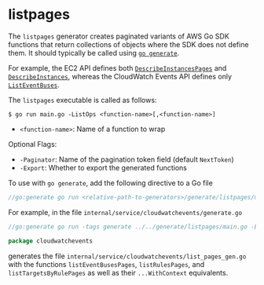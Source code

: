 # listpages

The `listpages` generator creates paginated variants of AWS Go SDK functions that return collections of objects where the SDK does not define them. It should typically be called using [`go generate`](https://golang.org/cmd/go/#hdr-Generate_Go_files_by_processing_source).

For example, the EC2 API defines both [`DescribeInstancesPages`](https://docs.aws.amazon.com/sdk-for-go/api/service/ec2/#EC2.DescribeInstancesPages) and  [`DescribeInstances`](https://docs.aws.amazon.com/sdk-for-go/api/service/ec2/#EC2.DescribeInstances), whereas the CloudWatch Events API defines only [`ListEventBuses`](https://docs.aws.amazon.com/sdk-for-go/api/service/cloudwatchevents/#CloudWatchEvents.ListEventBuses).

The `listpages` executable is called as follows:

```console
$ go run main.go -ListOps <function-name>[,<function-name>]
```

* `<function-name>`: Name of a function to wrap

Optional Flags:

* `-Paginator`: Name of the pagination token field (default `NextToken`)
* `-Export`: Whether to export the generated functions

To use with `go generate`, add the following directive to a Go file

```go
//go:generate go run <relative-path-to-generators>/generate/listpages/main.go -ListOps=<comma-separated-list-of-functions>
```

For example, in the file `internal/service/cloudwatchevents/generate.go`

```go
//go:generate go run -tags generate ../../generate/listpages/main.go -ListOps=ListEventBuses,ListRules,ListTargetsByRule

package cloudwatchevents
```

generates the file `internal/service/cloudwatchevents/list_pages_gen.go` with the functions `listEventBusesPages`, `listRulesPages`, and `listTargetsByRulePages` as well as their `...WithContext` equivalents.
